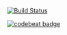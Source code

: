 [![Build Status](https://travis-ci.org/laimikko1/Springnewz.svg?branch=master)](https://travis-ci.org/laimikko1/Springnewz)


[![codebeat badge](https://codebeat.co/badges/799397cc-3088-4a2e-a767-d83bd41b86dd)](https://codebeat.co/projects/github-com-laimikko1-springnewz-master)
